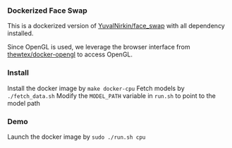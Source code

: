 ### Dockerized Face Swap

This is a dockerized version of [YuvalNirkin/face_swap](https://github.com/YuvalNirkin/face_swap) with all dependency installed.

Since OpenGL is used, we leverage the browser interface from [thewtex/docker-opengl](https://github.com/thewtex/docker-opengl) to
access OpenGL.

### Install

Install the docker image by `make docker-cpu`
Fetch models by `./fetch_data.sh`
Modify the `MODEL_PATH` variable in `run.sh` to point to the model path

### Demo

Launch the docker image by `sudo ./run.sh cpu`
